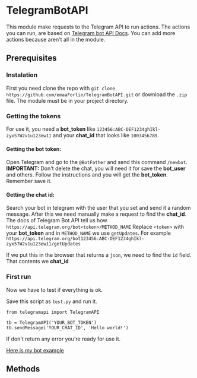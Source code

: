 # TelegramBotAPI

This module make requests to the Telegram API to run actions.
The actions you can run, are based on [Telegram bot API Docs](https://core.telegram.org/bots/api).
You can add more actions because aren't all in the module.

## Prerequisites

### Instalation
First you need clone the repo with `git clone https://github.com/emaaForlin/TelegramBotAPI.git` or download the `.zip` file.
The module must be in your project directory.

### Getting the tokens
For use it, you need a __bot_token__ like `123456:ABC-DEF1234ghIkl-zyx57W2v1u123ew11` and your __chat_id__ that looks like `1003456789`.

#### Getting the bot token:
Open Telegram and go to the `@BotFather` and send this command `/newbot`. __IMPORTANT:__ Don't delete the chat, you will need it for save the __bot_user__ and others.
Follow the instructions and you will get the __bot_token__. Remember save it.

#### Getting the chat id:
Search your bot in telegram with the user that you set and send it a random message.
After this we need manually make a request to find the __chat_id__. The docs of Telegram Bot API tell us how. `https://api.telegram.org/bot<token>/METHOD_NAME`
Replace `<token>` with your __bot_token__ and in `METHOD_NAME` we use `getUpdates`.
For example `https://api.telegram.org/bot123456:ABC-DEF1234ghIkl-zyx57W2v1u123ew11/getUpdates`

If we put this in the browser that returns a `json`, we need to find the `id` field. That contents we __chat_id__

### First run
Now we have to test if everything is ok.

Save this script as `test.py` and run it.
```
from telegramapi import TelegramAPI 

tb = TelegramAPI('YOUR_BOT_TOKEN')
tb.sendMessage('YOUR_CHAT_ID', 'Hello world!')
```
If don't return any error you're ready for use it.

[Here is my bot example](https://github.com/emaaForlin/TelegramBot) 


## Methods

